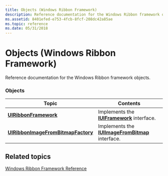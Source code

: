 ```yaml
---
title: Objects (Windows Ribbon Framework)
description: Reference documentation for the Windows Ribbon framework objects.
ms.assetid: 8401efed-e753-4fcb-8fcf-208dc42a85ae
ms.topic: reference
ms.date: 05/31/2018
---
```


# Objects (Windows Ribbon Framework)

Reference documentation for the Windows Ribbon framework objects.

### Objects



| Topic                                                                                            | Contents                                                                                                      |
|--------------------------------------------------------------------------------------------------|---------------------------------------------------------------------------------------------------------------|
| [**UIRibbonFramework**](/previous-versions/windows/desktop/legacy/dd742706(v=vs.85))                           | Implements the [**IUIFramework**](/windows/desktop/api/uiribbon/nn-uiribbon-iuiframework) interface.<br/>             |
| [**UIRibbonImageFromBitmapFactory**](/previous-versions/windows/desktop/legacy/dd742707(v=vs.85)) | Implements the [**IUIImageFromBitmap**](/windows/desktop/api/uiribbon/nn-uiribbon-iuiimagefrombitmap) interface.<br/> |



 

## Related topics

<dl> <dt>

[Windows Ribbon Framework Reference](windowsribbon-reference-entry.md)
</dt> </dl>

 

